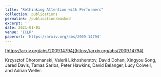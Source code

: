 ```yaml
---
title: "Rethinking Attention with Performers"
collection: publications
permalink: /publication/masked
excerpt: ''
date: 2021-01-01
venue: 'ICLR'
paperurl: 'https://arxiv.org/abs/2009.14794'
---
```


[https://arxiv.org/abs/2009.14794](https://arxiv.org/abs/2009.14794)

Krzysztof Choromanski, Valerii Likhosherstov, David Dohan, Xingyou Song, Jared Davis, Tamas Sarlos, Peter Hawkins, David Belanger, Lucy Colwell, and Adrian Weller.
